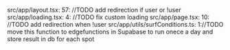 src/app/layout.tsx: 57:    //TODO add redirection if user or !user
src/app/loading.tsx: 4:    //TODO fix custom loading
src/app/page.tsx: 10:    //TODO add redirection when !user
src/app/utils/surfConditions.ts: 1://TODO move this function to edgefunctions in Supabase to run onece a day and store result in db for each spot
